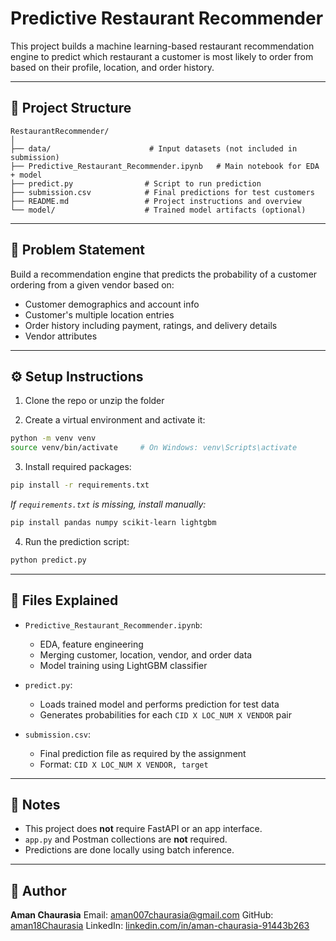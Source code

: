# Predictive Restaurant Recommender

This project builds a machine learning-based restaurant recommendation engine to predict which restaurant a customer is most likely to order from based on their profile, location, and order history.

---

## 📁 Project Structure

```
RestaurantRecommender/
│
├── data/                      # Input datasets (not included in submission)
├── Predictive_Restaurant_Recommender.ipynb   # Main notebook for EDA + model
├── predict.py                # Script to run prediction
├── submission.csv            # Final predictions for test customers
├── README.md                 # Project instructions and overview
└── model/                    # Trained model artifacts (optional)
```

---

## 🧠 Problem Statement

Build a recommendation engine that predicts the probability of a customer ordering from a given vendor based on:

* Customer demographics and account info
* Customer's multiple location entries
* Order history including payment, ratings, and delivery details
* Vendor attributes

---

## ⚙️ Setup Instructions

1. Clone the repo or unzip the folder

2. Create a virtual environment and activate it:

```bash
python -m venv venv
source venv/bin/activate     # On Windows: venv\Scripts\activate
```

3. Install required packages:

```bash
pip install -r requirements.txt
```

*If `requirements.txt` is missing, install manually:*

```bash
pip install pandas numpy scikit-learn lightgbm
```

4. Run the prediction script:

```bash
python predict.py
```

---

## 📄 Files Explained

* `Predictive_Restaurant_Recommender.ipynb`:

  * EDA, feature engineering
  * Merging customer, location, vendor, and order data
  * Model training using LightGBM classifier
* `predict.py`:

  * Loads trained model and performs prediction for test data
  * Generates probabilities for each `CID X LOC_NUM X VENDOR` pair
* `submission.csv`:

  * Final prediction file as required by the assignment
  * Format: `CID X LOC_NUM X VENDOR, target`

---

## 🧾 Notes

* This project does **not** require FastAPI or an app interface.
* `app.py` and Postman collections are **not** required.
* Predictions are done locally using batch inference.

---

## 👤 Author

**Aman Chaurasia**
Email: [aman007chaurasia@gmail.com](mailto:aman007chaurasia@gmail.com)
GitHub: [aman18Chaurasia](https://github.com/aman18Chaurasia)
LinkedIn: [linkedin.com/in/aman-chaurasia-91443b263](https://linkedin.com/in/aman-chaurasia-91443b263)
